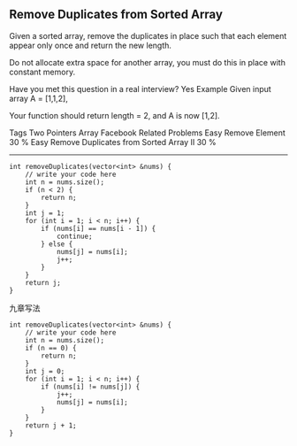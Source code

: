 ## Remove Duplicates from Sorted Array  ##

Given a sorted array, remove the duplicates in place such that each element appear only once and return the new length.

Do not allocate extra space for another array, you must do this in place with constant memory.

Have you met this question in a real interview? Yes
Example
Given input array A = [1,1,2],

Your function should return length = 2, and A is now [1,2].

Tags 
Two Pointers Array Facebook
Related Problems 
Easy Remove Element 30 %
Easy Remove Duplicates from Sorted Array II 30 %

----------
	int removeDuplicates(vector<int> &nums) {
	    // write your code here
	    int n = nums.size();
	    if (n < 2) {
	        return n;
	    }
	    int j = 1;
	    for (int i = 1; i < n; i++) {
	        if (nums[i] == nums[i - 1]) {
	            continue;
	        } else {
	            nums[j] = nums[i];
	            j++;
	        }
	    }
	    return j;
	}
九章写法

	int removeDuplicates(vector<int> &nums) {
	    // write your code here
	    int n = nums.size();
	    if (n == 0) {
	        return n;
	    }
	    int j = 0;
	    for (int i = 1; i < n; i++) {
	        if (nums[i] != nums[j]) {
	            j++;
	            nums[j] = nums[i];
	        }
	    }
	    return j + 1;
	}